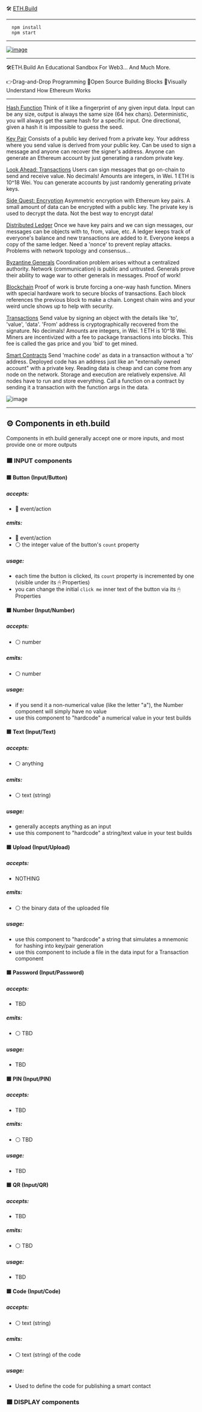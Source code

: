 
🛠 [ETH.Build](https://eth.build)

---

```
  npm install
  npm start
```

---


[![image](https://user-images.githubusercontent.com/2653167/82834217-b3087d00-9e7d-11ea-8846-e844c5ac8afc.png)](https://youtu.be/30pa790tIIA)


---

🛠️ETH.Build
An Educational Sandbox For Web3... And Much More.

👉Drag-and-Drop Programming
🧩Open Source Building Blocks
🧐Visually Understand How Ethereum Works

---


[Hash Function](https://youtu.be/QJ010l-pBpE)
Think of it like a fingerprint of any given input data.
Input can be any size, output is always the same size (64 hex chars).
Deterministic, you will always get the same hash for a specific input.
One directional, given a hash it is impossible to guess the seed.


[Key Pair](https://youtu.be/9LtBDy67Tho)
Consists of a public key derived from a private key.
Your address where you send value is derived from your public key.
Can be used to sign a message and anyone can recover the signer's address.
Anyone can generate an Ethereum account by just generating a random private key.


[Look Ahead: Transactions](https://youtu.be/mhwSGYRmkEU)
Users can sign messages that go on-chain to send and receive value.
No decimals! Amounts are integers, in Wei. 1 ETH is 10^18 Wei.
You can generate accounts by just randomly generating private keys.


[Side Quest: Encryption](https://youtu.be/LGEBqz1uG1U)
Asymmetric encryption with Ethereum key pairs.
A small amount of data can be encrypted with a public key.
The private key is used to decrypt the data.
Not the best way to encrypt data!


[Distributed Ledger](https://youtu.be/z11wj9OcA4U)
Once we have key pairs and we can sign messages, our messages can be objects with to, from, value, etc.
A ledger keeps track of everyone's balance and new transactions are added to it.
Everyone keeps a copy of the same ledger.
Need a 'nonce' to prevent replay attacks.
Problems with network topology and consensus...


[Byzantine Generals](https://youtu.be/c7yvOlwBPoQ)
Coordination problem arises without a centralized authority.
Network (communication) is public and untrusted.
Generals prove their ability to wage war to other generals in messages.
Proof of work!


[Blockchain](https://youtu.be/zcX7OJ-L8XQ)
Proof of work is brute forcing a one-way hash function.
Miners with special hardware work to secure blocks of transactions.
Each block references the previous block to make a chain.
Longest chain wins and your weird uncle shows up to help with security.


[Transactions](https://youtu.be/er-0ihqFQB0)
Send value by signing an object with the details like 'to', 'value', 'data'.
'From' address is cryptographically recovered from the signature.
No decimals! Amounts are integers, in Wei. 1 ETH is 10^18 Wei.
Miners are incentivized with a fee to package transactions into blocks.
This fee is called the gas price and you 'bid' to get mined.

[Smart Contracts](https://youtu.be/-6aYBdnJ-nM)
Send 'machine code' as data in a transaction without a 'to' address.
Deployed code has an address just like an "externally owned account" with a private key.
Reading data is cheap and can come from any node on the network.
Storage and execution are relatively expensive. All nodes have to run and store everything.
Call a function on a contract by sending it a transaction with the function args in the data.



![image](https://user-images.githubusercontent.com/2653167/67598285-64013a80-f72a-11e9-916b-491687d3b6ca.png)


---

## ⚙ Components in eth.build
Components in eth.build generally accept one or more inputs, and most provide one or more outputs
### 🟦 INPUT components

#### 🟦 Button (Input/Button)
##### accepts:
* 🔲 event/action
##### emits:
* 🔲 event/action
* ⚪ the integer value of the button's `count` property
##### usage:
* each time the button is clicked, its `count` property is incremented by one (visible under its 🖱 Properties)
* you can change the initial `click me` inner text of the button via its 🖱 Properties 

#### 🟦 Number (Input/Number)
##### accepts:
* ⚪ number
##### emits:
* ⚪ number
##### usage:
* if you send it a non-numerical value (like the letter "a"), the Number component will simply have no value
* use this component to "hardcode" a numerical value in your test builds

#### 🟦 Text (Input/Text)
##### accepts:
* ⚪ anything
##### emits:
* ⚪ text (string)
##### usage:
* generally accepts anything as an input
* use this component to "hardcode" a string/text value in your test builds

#### 🟦 Upload (Input/Upload)
##### accepts:
* NOTHING
##### emits:
* ⚪ the binary data of the uploaded file
##### usage:
* use this component to "hardcode" a string that simulates a mnemonic for hashing into key/pair generation
* use this component to include a file in the data input for a Transaction component

#### 🟦 Password (Input/Password)
##### accepts:
* TBD
##### emits:
* ⚪ TBD
##### usage:
* TBD

#### 🟦 PIN (Input/PIN)
##### accepts:
* TBD
##### emits:
* ⚪ TBD
##### usage:
* TBD

#### 🟦 QR (Input/QR)
##### accepts:
* TBD
##### emits:
* ⚪ TBD
##### usage:
* TBD

#### 🟦 Code (Input/Code)
##### accepts:
* ⚪ text (string)
##### emits:
* ⚪ text (string) of the code
##### usage:
* Used to define the code for publishing a smart contact

### 🟩 DISPLAY components
